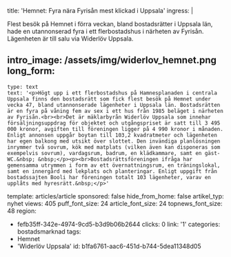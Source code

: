 title: 'Hemnet: Fyra nära Fyrisån mest klickad i Uppsala'
ingress: |
  <p>Flest besök på Hemnet i förra veckan, bland bostadsrätter i Uppsala län, hade en utannonserad fyra i ett flerbostadshus i närheten av Fyrisån. Lägenheten är till salu via Widerlöv Uppsala.
  </p>
  
intro_image: /assets/img/widerlov_hemnet.png
long_form:
  -
    type: text
    text: '<p>Högt upp i ett flerbostadshus på Hamnesplanaden i centrala Uppsala finns den bostadsrätt som fick flest besök på Hemnet under vecka 47, bland utannonserade lägenheter i Uppsala län. Bostadsrätten är en fyra på våning fem av sex i ett hus från 1985 beläget i närheten av Fyrisån.<br><br>Det är mäklarbyrån Widerlöv Uppsala som innehar försäljningsuppdrag för objektet och utgångspriset är satt till 3 495 000 kronor, avgiften till föreningen ligger på 4 990 kronor i månaden. Enligt annonsen uppgår boytan till 103,2 kvadratmeter och lägenheten har egen balkong med utsikt över slottet. Den invändiga planlösningen inrymmer två sovrum, kök med matplats (vilken även kan disponeras som exempelvis sovrum), vardagsrum, badrum, en klädkammare, samt en gäst-WC.&nbsp; &nbsp;</p><p><br>Bostadsrättsföreningen ifråga har gemensamma utrymmen i form av ett övernattningsrum, en träningslokal, samt en innergård med lekplats och planteringar. Enligt uppgift från bostadssajten Booli har föreningen totalt 103 lägenheter, varav en upplåts med hyresrätt.&nbsp;</p>'
template: articles/article
sponsored: false
hide_from_home: false
artikel_typ: nyhet
views: 405
puff_font_size: 24
article_font_size: 24
topnews_font_size: 48
region:
  - fefb35ff-342e-4974-9cd5-b3d9b06b2644
clicks: 0
link: '1'
categories: bostadsmarknad
tags:
  - Hemnet
  - 'Widerlöv Uppsala'
id: b1fa6761-aac6-451d-b744-5dea11348d05
